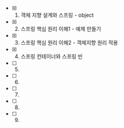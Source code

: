 - [x] 1. 객체 지향 설계와 스프링 - object
- [x] 2. 스프링 핵심 원리 이해1 - 예제 만들기  
- [x] 3. 스프링 핵심 원리 이해2 - 객체지향 원리 적용
- [x] 4. 스프링 컨테이너와 스프링 빈
- [ ] 5.
- [ ] 6.
- [ ] 7.
- [ ] 8.
- [ ] 9.

